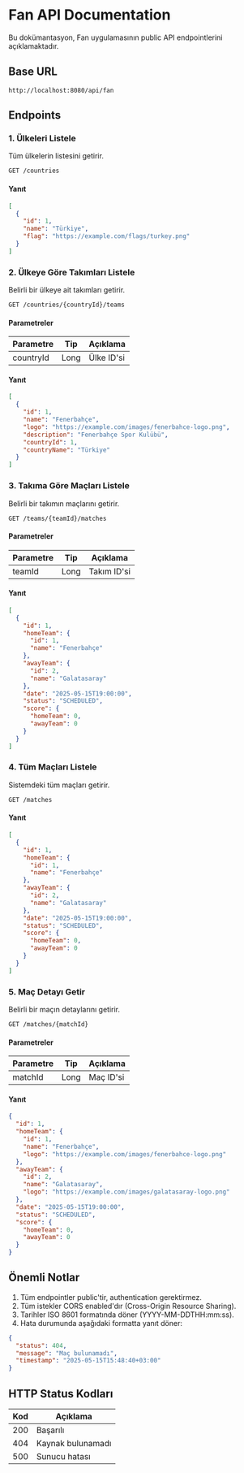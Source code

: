 # Fan API Documentation

Bu dokümantasyon, Fan uygulamasının public API endpointlerini açıklamaktadır.

## Base URL
```
http://localhost:8080/api/fan
```

## Endpoints

### 1. Ülkeleri Listele
Tüm ülkelerin listesini getirir.

```http
GET /countries
```

#### Yanıt
```json
[
  {
    "id": 1,
    "name": "Türkiye",
    "flag": "https://example.com/flags/turkey.png"
  }
]
```

### 2. Ülkeye Göre Takımları Listele
Belirli bir ülkeye ait takımları getirir.

```http
GET /countries/{countryId}/teams
```

#### Parametreler
| Parametre | Tip | Açıklama |
|-----------|-----|-----------|
| countryId | Long | Ülke ID'si |

#### Yanıt
```json
[
  {
    "id": 1,
    "name": "Fenerbahçe",
    "logo": "https://example.com/images/fenerbahce-logo.png",
    "description": "Fenerbahçe Spor Kulübü",
    "countryId": 1,
    "countryName": "Türkiye"
  }
]
```

### 3. Takıma Göre Maçları Listele
Belirli bir takımın maçlarını getirir.

```http
GET /teams/{teamId}/matches
```

#### Parametreler
| Parametre | Tip | Açıklama |
|-----------|-----|-----------|
| teamId | Long | Takım ID'si |

#### Yanıt
```json
[
  {
    "id": 1,
    "homeTeam": {
      "id": 1,
      "name": "Fenerbahçe"
    },
    "awayTeam": {
      "id": 2,
      "name": "Galatasaray"
    },
    "date": "2025-05-15T19:00:00",
    "status": "SCHEDULED",
    "score": {
      "homeTeam": 0,
      "awayTeam": 0
    }
  }
]
```

### 4. Tüm Maçları Listele
Sistemdeki tüm maçları getirir.

```http
GET /matches
```

#### Yanıt
```json
[
  {
    "id": 1,
    "homeTeam": {
      "id": 1,
      "name": "Fenerbahçe"
    },
    "awayTeam": {
      "id": 2,
      "name": "Galatasaray"
    },
    "date": "2025-05-15T19:00:00",
    "status": "SCHEDULED",
    "score": {
      "homeTeam": 0,
      "awayTeam": 0
    }
  }
]
```

### 5. Maç Detayı Getir
Belirli bir maçın detaylarını getirir.

```http
GET /matches/{matchId}
```

#### Parametreler
| Parametre | Tip | Açıklama |
|-----------|-----|-----------|
| matchId | Long | Maç ID'si |

#### Yanıt
```json
{
  "id": 1,
  "homeTeam": {
    "id": 1,
    "name": "Fenerbahçe",
    "logo": "https://example.com/images/fenerbahce-logo.png"
  },
  "awayTeam": {
    "id": 2,
    "name": "Galatasaray",
    "logo": "https://example.com/images/galatasaray-logo.png"
  },
  "date": "2025-05-15T19:00:00",
  "status": "SCHEDULED",
  "score": {
    "homeTeam": 0,
    "awayTeam": 0
  }
}
```

## Önemli Notlar

1. Tüm endpointler public'tir, authentication gerektirmez.
2. Tüm istekler CORS enabled'dır (Cross-Origin Resource Sharing).
3. Tarihler ISO 8601 formatında döner (YYYY-MM-DDTHH:mm:ss).
4. Hata durumunda aşağıdaki formatta yanıt döner:

```json
{
  "status": 404,
  "message": "Maç bulunamadı",
  "timestamp": "2025-05-15T15:48:40+03:00"
}
```

## HTTP Status Kodları

| Kod | Açıklama |
|-----|-----------|
| 200 | Başarılı |
| 404 | Kaynak bulunamadı |
| 500 | Sunucu hatası |
